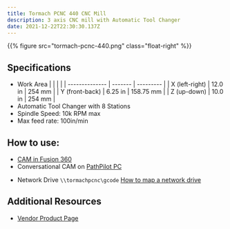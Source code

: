 ```yaml
---
title: Tormach PCNC 440 CNC Mill
description: 3 axis CNC mill with Automatic Tool Changer
date: 2021-12-22T22:30:30.137Z
---
```


{{% figure src="tormach-pcnc-440.png" class="float-right" %}}

## Specifications
- Work Area
|                |         |           |
| -------------- | ------- | --------- |
| X (left-right) | 12.0 in | 254 mm    |
| Y (front-back) | 6.25 in | 158.75 mm |
| Z (up-down)    | 10.0 in | 254 mm    |
- Automatic Tool Changer with 8 Stations
- Spindle Speed: 10k RPM max
- Max feed rate: 100in/min

## How to use:
- [CAM in Fusion 360](/guides/cam-intro-fusion-360/)
- Conversational CAM on [PathPilot PC](https://hub.pathpilot.com/)
* Network Drive `\\tormachpcnc\gcode` [How to map a network drive](/guides/map-a-network-drive/)

## Additional Resources
- [Vendor Product Page][1]

[1]: https://tormach.com/machines/mills/pcnc-440.html

